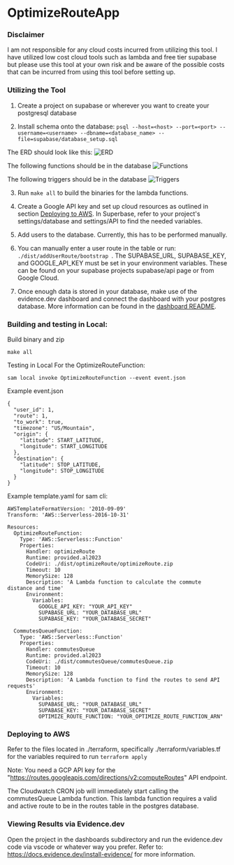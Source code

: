 # OptimizeRouteApp

### Disclaimer

I am not responsible for any cloud costs incurred from utilizing this tool. I have utilized low cost cloud tools such as lambda and free tier supabase but please use this tool at your own risk and be aware of the possible costs that can be incurred from using this tool before setting up.

### Utilizing the Tool

1. Create a project on supabase or wherever you want to create your postgresql database

2. Install schema onto the database:
```psql --host=<host> --port=<port> --username=<username> --dbname=<database_name> --file=supabase/database_setup.sql```

The ERD should look like this:
![ERD](supabase/baseline_screenshots/ERD.png)

The following functions should be in the database
![Functions](supabase/baseline_screenshots/Functions.png)

The following triggers should be in the database
![Triggers](supabase/baseline_screenshots/Triggers.png)


3. Run ```make all``` to build the binaries for the lambda functions.

4. Create a Google API key and set up cloud resources as outlined in section [Deploying to AWS](#deploying-to-aws). In Superbase, refer to your project's settings/database and settings/API to find the needed variables. 

5. Add users to the database. Currently, this has to be performed manually.

6. You can manually enter a user route in the table or run: ```./dist/addUserRoute/bootstrap ```. The SUPABASE_URL, SUPABASE_KEY, and GOOGLE_API_KEY must be set in your environment variables. These can be found on your supabase projects supabase/api page or from Google Cloud.

7. Once enough data is stored in your database, make use of the evidence.dev dashboard and connect the dashboard with your postgres database. More information can be found in the [dashboard README](./dashboards/README.md).

### Building and testing in Local:

Build binary and zip
```
make all
```

Testing in Local For the OptimizeRouteFunction:
```
sam local invoke OptimizeRouteFunction --event event.json
```

Example event.json
```
{
  "user_id": 1,
  "route": 1,
  "to_work": true,
  "timezone": "US/Mountain",
  "origin": {
    "latitude": START_LATITUDE,
    "longitude": START_LONGITUDE
  },
  "destination": {
    "latitude": STOP_LATITUDE,
    "longitude": STOP_LONGITUDE
  }
}
```

Example template.yaml for sam cli:
```
AWSTemplateFormatVersion: '2010-09-09'
Transform: 'AWS::Serverless-2016-10-31'

Resources:
  OptimizeRouteFunction:
    Type: 'AWS::Serverless::Function'
    Properties:
      Handler: optimizeRoute
      Runtime: provided.al2023
      CodeUri: ./dist/optimizeRoute/optimizeRoute.zip
      Timeout: 10  
      MemorySize: 128
      Description: 'A Lambda function to calculate the commute distance and time'  
      Environment:
        Variables:
          GOOGLE_API_KEY: "YOUR_API_KEY"
          SUPABASE_URL: "YOUR_DATABASE_URL"
          SUPABASE_KEY: "YOUR_DATABASE_SECRET"

  CommutesQueueFunction:
    Type: 'AWS::Serverless::Function'
    Properties:
      Handler: commutesQueue
      Runtime: provided.al2023
      CodeUri: ./dist/commutesQueue/commutesQueue.zip
      Timeout: 10  
      MemorySize: 128
      Description: 'A Lambda function to find the routes to send API requests'  
      Environment:
        Variables:
          SUPABASE_URL: "YOUR_DATABASE_URL"
          SUPABASE_KEY: "YOUR_DATABASE_SECRET"
          OPTIMIZE_ROUTE_FUNCTION: "YOUR_OPTIMIZE_ROUTE_FUNCTION_ARN"
```

### Deploying to AWS

Refer to the files located in ./terraform, specifically ./terraform/variables.tf for the variables required to run  ```terraform apply```

Note: You need a GCP API key for the "https://routes.googleapis.com/directions/v2:computeRoutes" API endpoint.

The Cloudwatch CRON job will immediately start calling the commutesQueue Lambda function. This lambda function requires a valid and active route to be in the routes table in the postgres database.

### Viewing Results via Evidence.dev
Open the project in the dashboards subdirectory and run the evidence.dev code via vscode or whatever way you prefer. Refer to: https://docs.evidence.dev/install-evidence/ for more information.
